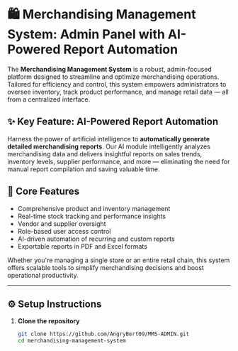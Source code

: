 # 🛍️ Merchandising Management System: Admin Panel with AI-Powered Report Automation

The **Merchandising Management System** is a robust, admin-focused platform designed to streamline and optimize merchandising operations. Tailored for efficiency and control, this system empowers administrators to oversee inventory, track product performance, and manage retail data — all from a centralized interface.

## ✨ Key Feature: AI-Powered Report Automation

Harness the power of artificial intelligence to **automatically generate detailed merchandising reports**. Our AI module intelligently analyzes merchandising data and delivers insightful reports on sales trends, inventory levels, supplier performance, and more — eliminating the need for manual report compilation and saving valuable time.

## 🚀 Core Features

- Comprehensive product and inventory management  
- Real-time stock tracking and performance insights  
- Vendor and supplier oversight  
- Role-based user access control  
- AI-driven automation of recurring and custom reports  
- Exportable reports in PDF and Excel formats  

Whether you're managing a single store or an entire retail chain, this system offers scalable tools to simplify merchandising decisions and boost operational productivity.

---

## ⚙️ Setup Instructions

1. **Clone the repository**
   ```bash
   git clone https://github.com/AngryBert09/MMS-ADMIN.git
   cd merchandising-management-system
